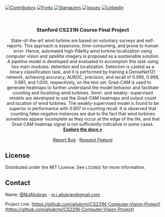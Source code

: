 <!-- PROJECT SHIELDS -->
<!--
*** I'm using markdown "reference style" links for readability.
*** Reference links are enclosed in brackets [ ] instead of parentheses ( ).
*** See the bottom of this document for the declaration of the reference variables
*** for contributors-url, forks-url, etc. This is an optional, concise syntax you may use.
*** https://www.markdownguide.org/basic-syntax/#reference-style-links
-->
[![Contributors][contributors-shield]][contributors-url]
[![Forks][forks-shield]][forks-url]
[![Stargazers][stars-shield]][stars-url]
[![Issues][issues-shield]][issues-url]
[![LinkedIn][linkedin-shield]][linkedin-url]



<!-- PROJECT LOGO -->
<br />
<p align="center">

  <h3 align="center">Stanford CS231N Course Final Project</h3>

  <p align="center">
State-of-the-art wind turbine are based on voluntary surveys and self-reports. This approach is expensive, time-consuming, and prone to human error. Hence, automated high-fidelity wind turbine localization using computer vision and satellite imagery is proposed as a sustainable solution. A pipeline model is developed and evaluated to accomplish this task using two main modules: detection and localization. Detection is casted as a binary classification task, and it is performed by training a DenseNet121 network, achieving accuracy, AUROC, precision, and recall of 0.995, 0.998, 0.981, and 1.000, respectively, on the test set. Grad-CAM is used to generate heatmaps to further understand the model behavior and facilitate counting and localizing wind turbines. Semi- and weakly- supervised models are developed to use the Grad-CAM heatmaps and output count and location of wind turbines. The weakly-supervised model is found to be superior in performance with 0.907 in counting recall. It is observed that counting false negative instances are due to the fact that wind turbines sometimes appear incomplete as they occur at the edge of the tile, and that Grad-CAM heatmap signal is not sufficiently indicative in some cases. 
    <br />
    <a href="https://github.com/aljubrmj/CS231N-Computer-Vision-Project"><strong>Explore the docs »</strong></a>
    <br />
    <br />
    <a href="https://github.com/aljubrmj/CS231N-Computer-Vision-Project/issues">Report Bug</a>
    ·
    <a href="https://github.com/aljubrmj/CS231N-Computer-Vision-Project/issues">Request Feature</a>
  </p>
</p>


<!-- LICENSE -->
## License

Distributed under the MIT License. See `LICENSE` for more information.



<!-- CONTACT -->
## Contact

Name: [@MJAljubran](https://twitter.com/twitter_handle) - m.j.aljubran@gmail.com

Project Link: [https://github.com/aljubrmj/CS231N-Computer-Vision-Project](https://github.com/aljubrmj/CS231N-Computer-Vision-Project)






<!-- MARKDOWN LINKS & IMAGES -->
<!-- https://www.markdownguide.org/basic-syntax/#reference-style-links -->
[contributors-shield]: https://img.shields.io/github/contributors/aljubrmj/CS231N-Computer-Vision-Project.svg?style=for-the-badge
[contributors-url]: https://github.com/aljubrmj/CS231N-Computer-Vision-Project/graphs/contributors
[forks-shield]: https://img.shields.io/github/forks/aljubrmj/CS231N-Computer-Vision-Project.svg?style=for-the-badge
[forks-url]: https://github.com/aljubrmj/CS231N-Computer-Vision-Project/network/members
[stars-shield]: https://img.shields.io/github/stars/aljubrmj/CS231N-Computer-Vision-Project.svg?style=for-the-badge
[stars-url]: https://github.com/aljubrmj/CS231N-Computer-Vision-Project/stargazers
[issues-shield]: https://img.shields.io/github/issues/aljubrmj/CS231N-Computer-Vision-Project.svg?style=for-the-badge
[issues-url]: https://github.com/aljubrmj/CS231N-Computer-Vision-Project/issues
[license-shield]: https://img.shields.io/github/license/aljubrmj/CS231N-Computer-Vision-Project.svg?style=for-the-badge
[license-url]: https://github.com/aljubrmj/CS231N-Computer-Vision-Project/blob/master/LICENSE.txt
[linkedin-shield]: https://img.shields.io/badge/-LinkedIn-black.svg?style=for-the-badge&logo=linkedin&colorB=555
[linkedin-url]: https://www.linkedin.com/in/mohammad-jabs/
[product-screenshot]: images/screenshot.png

